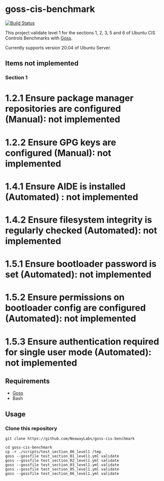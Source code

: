 goss-cis-benchmark
===

[![Build Status](https://travis-ci.org/NeowayLabs/goss-cis-benchmark.svg?branch=master)](https://travis-ci.org/NeowayLabs/goss-cis-benchmark)

This project validate level 1 for the sections 1, 2, 3, 5 and 6 of Ubuntu CIS Controls Benchmarks with [Goss](https://github.com/aelsabbahy/goss).

Currently supports version 20.04 of Ubuntu Server.

## Items not implemented

### Section 1

  # 1.2.1 Ensure package manager repositories are configured (Manual): not implemented
  # 1.2.2 Ensure GPG keys are configured (Manual): not implemented
  # 1.4.1 Ensure AIDE is installed (Automated) : not implemented
  # 1.4.2 Ensure filesystem integrity is regularly checked (Automated): not implemented
  # 1.5.1 Ensure bootloader password is set (Automated): not implemented
  # 1.5.2 Ensure permissions on bootloader config are configured (Automated): not implemented
  # 1.5.3 Ensure authentication required for single user mode (Automated): not implemented

## Requirements

* [Goss](https://github.com/aelsabbahy/goss#installation)
* Bash

## Usage

### Clone this repository

```shell
git clone https://github.com/NeowayLabs/goss-cis-benchmark
```

```shell
cd goss-cis-benchmark
cp -r ./scripts/test_section_06_level1 /tmp
goss --gossfile test_section_01_level1.yml validate
goss --gossfile test_section_02_level1.yml validate
goss --gossfile test_section_03_level1.yml validate
goss --gossfile test_section_05_level1.yml validate
goss --gossfile test_section_06_level1.yml validate
```
